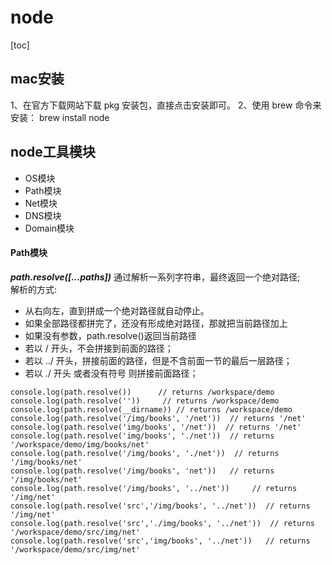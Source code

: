 # node

[toc]

## mac安装
1、在官方下载网站下载 pkg 安装包，直接点击安装即可。
2、使用 brew 命令来安装：
brew install node


## node工具模块
- OS模块
- Path模块
- Net模块
- DNS模块
- Domain模块


#### Path模块
***path.resolve([...paths])***
通过解析一系列字符串，最终返回一个绝对路径;  
解析的方式:
- 从右向左，直到拼成一个绝对路径就自动停止。
- 如果全部路径都拼完了，还没有形成绝对路径，那就把当前路径加上
- 如果没有参数，path.resolve()返回当前路径
- 若以 / 开头，不会拼接到前面的路径；
- 若以 ../ 开头，拼接前面的路径，但是不含前面一节的最后一层路径；
- 若以 ./ 开头 或者没有符号 则拼接前面路径；
```
console.log(path.resolve())      // returns /workspace/demo
console.log(path.resolve(''))     // returns /workspace/demo
console.log(path.resolve(__dirname)) // returns /workspace/demo
console.log(path.resolve('/img/books', '/net'))  // returns '/net'
console.log(path.resolve('img/books', '/net'))  // returns '/net'
console.log(path.resolve('img/books', './net'))  // returns '/workspace/demo/img/books/net'
console.log(path.resolve('/img/books', './net'))  // returns '/img/books/net'
console.log(path.resolve('/img/books', 'net'))   // returns '/img/books/net'
console.log(path.resolve('/img/books', '../net'))     // returns '/img/net'
console.log(path.resolve('src','/img/books', '../net'))  // returns '/img/net'
console.log(path.resolve('src','./img/books', '../net'))  // returns '/workspace/demo/src/img/net'
console.log(path.resolve('src','img/books', '../net'))   // returns '/workspace/demo/src/img/net'
```
